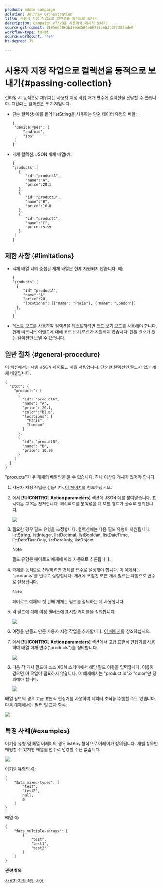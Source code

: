 ```yaml
---
product: adobe campaign
solution: Journey Orchestration
title: 사용자 지정 작업으로 컬렉션을 동적으로 보내기
description: Campaign v7/v8을 사용하여 메시지 보내기
source-git-commit: 2195ee3863b38ead504eb6785ceb3c37735fade9
workflow-type: tm+mt
source-wordcount: '424'
ht-degree: 7%

---
```



# 사용자 지정 작업으로 컬렉션을 동적으로 보내기{#passing-collection}

런타임 시 동적으로 채워지는 사용자 지정 작업 매개 변수에 컬렉션을 전달할 수 있습니다. 지원되는 컬렉션은 두 가지입니다.

* 단순 컬렉션: 예를 들어 listString을 사용하는 단순 데이터 유형의 배열:

   ```
   {
    "deviceTypes": [
        "android",
        "ios"
    ]
   }
   ```

* 개체 컬렉션: JSON 개체 배열(예:

   ```
   {
   "products":[
      {
         "id":"productA",
         "name":"A",
         "price":20.1
      },
      {
         "id":"productB",
         "name":"B",
         "price":10.0
      },
      {
         "id":"productC",
         "name":"C",
         "price":5.99
      }
    ]
   }
   ```

## 제한 사항 {#limitations}

* 객체 배열 내의 중첩된 개체 배열은 현재 지원되지 않습니다. 예:

   ```
   {
   "products":[
     {
        "id":"productA",
        "name":"A",
        "price":20,
        "locations": [{"name": "Paris"}, {"name": "London"}]
     },
    ]
   }
   ```
* 테스트 모드를 사용하여 컬렉션을 테스트하려면 코드 보기 모드를 사용해야 합니다. 현재 비즈니스 이벤트에 대해 코드 보기 모드가 지원되지 않습니다. 단일 요소가 있는 컬렉션만 보낼 수 있습니다.

## 일반 절차 {#general-procedure}

이 섹션에서는 다음 JSON 페이로드 예를 사용합니다. 단순한 컬렉션인 필드가 있는 개체 배열입니다.

```
{
  "ctxt": {
    "products": [
      {
        "id": "productA",
        "name": "A",
        "price": 20.1,
        "color":"blue",
        "locations": [
          "Paris",
          "London"
        ]
      },
      {
        "id": "productB",
        "name": "B",
        "price": 10.99
      }
    ]
  }
}
```

&quot;products&quot;가 두 개체의 배열임을 알 수 있습니다. 하나 이상의 개체가 있어야 합니다.

1. 사용자 지정 작업을 만듭니다. [이 페이지](../action/about-custom-action-configuration.md)를 참조하십시오.

1. 에서 **[!UICONTROL Action parameters]** 섹션에 JSON 예를 붙여넣습니다. 표시되는 구조는 정적입니다. 페이로드를 붙여넣을 때 모든 필드가 상수로 정의됩니다.

   ![](../assets/uc-collection-1.png)

1. 필요한 경우 필드 유형을 조정합니다. 컬렉션에는 다음 필드 유형이 지원됩니다. listString, listInteger, listDecimal, listBoolean, listDateTime, listDateTimeOnly, listDateOnly, listObject

   >[!NOTE]
   >
   >필드 유형은 페이로드 예제에 따라 자동으로 추론됩니다.

1. 개체를 동적으로 전달하려면 개체를 변수로 설정해야 합니다. 이 예에서는 &quot;products&quot;를 변수로 설정합니다. 개체에 포함된 모든 개체 필드는 자동으로 변수로 설정됩니다.

   >[!NOTE]
   >
   >페이로드 예제의 첫 번째 개체는 필드를 정의하는 데 사용됩니다.

1. 각 필드에 대해 여정 캔버스에 표시할 레이블을 정의합니다.

   ![](../assets/uc-collection-2.png)

1. 여정을 만들고 만든 사용자 지정 작업을 추가합니다. [이 페이지](../building-journeys/using-custom-actions.md)를 참조하십시오.

1. 에서 **[!UICONTROL Action parameters]** 섹션에서 고급 표현식 편집기를 사용하여 배열 매개 변수(&quot;products&quot;)를 정의합니다.

   ![](../assets/uc-collection-3.png)

1. 다음 각 개체 필드에 소스 XDM 스키마에서 해당 필드 이름을 입력합니다. 이름이 같으면 이 작업이 필요하지 않습니다. 이 예제에서는 &quot;product id&quot;와 &quot;color&quot;만 정의해야 합니다.

   ![](../assets/uc-collection-4.png)

배열 필드의 경우 고급 표현식 편집기를 사용하여 데이터 조작을 수행할 수도 있습니다. 다음 예제에서는 [필터](../functions/functionfilter.md) 및 [교차](../functions/functionintersect.md) 함수:

![](../assets/uc-collection-5.png)

## 특정 사례{#examples}

이기종 유형 및 배열 어레이의 경우 listAny 형식으로 어레이가 정의됩니다. 개별 항목만 매핑할 수 있지만 배열을 변수로 변경할 수는 없습니다.

![](../assets/uc-collection-heterogeneous.png)

이기종 유형의 예:

```
{
    "data_mixed-types": [
        "test",
        "test2",
        null,
        0
    ]
}
```

배열 예:

```
{
    "data_multiple-arrays": [
        [
            "test",
            "test1",
            "test2"
        ]
    ]
}
```

**관련 항목**

[사용자 지정 작업 사용](../building-journeys/using-custom-actions.md)
